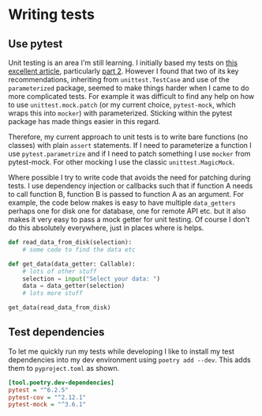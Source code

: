 # Writing tests

## Use pytest
Unit testing is an area I'm still learning. I initially based my tests on [this excellent article](https://blog.miguelgrinberg.com/post/how-to-write-unit-tests-in-python-part-1-fizz-buzz), particularly [part 2](https://blog.miguelgrinberg.com/post/how-to-write-unit-tests-in-python-part-2-game-of-life). However I found that two of its key recommendations, inheriting from `unittest.TestCase` and use of the `parameterized` package, seemed to make things harder when I came to do more complicated tests. For example it was difficult to find any help on how to use `unittest.mock.patch` (or my current choice, `pytest-mock`, which wraps this into `mocker`) with parameterized. Sticking within the pytest package has made things easier in this regard.

Therefore, my current approach to unit tests is to write bare functions (no classes) with plain `assert` statements. If I need to parameterize a function I use `pytest.parametrize` and if I need to patch something I use `mocker` from pytest-mock. For other mocking I use the classic `unittest.MagicMock`.

Where possible I try to write code that avoids the need for patching during tests. I use dependency injection or callbacks such that if function A needs to call function B, function B is passed to function A as an argument. For example, the code below makes is easy to have multiple `data_getters` perhaps one for disk one for database, one for remote API etc. but it also makes it very easy to pass a mock getter for unit testing. Of course I don't do this absolutely everywhere, just in places where is helps.

``` python linenums="1"
def read_data_from_disk(selection):
    # some code to find the data etc

def get_data(data_getter: Callable):
    # lots of other stuff
    selection = input("Select your data: ")
    data = data_getter(selection)
    # lots more stuff

get_data(read_data_from_disk)
```

## Test dependencies

To let me quickly run my tests while developing I like to install my test dependencies into my dev environment using `poetry add --dev`. 
This adds them to `pyproject.toml` as shown.

``` ini linenums=1
[tool.poetry.dev-dependencies]
pytest = "^6.2.5"
pytest-cov = "^2.12.1"
pytest-mock = "^3.6.1"
```